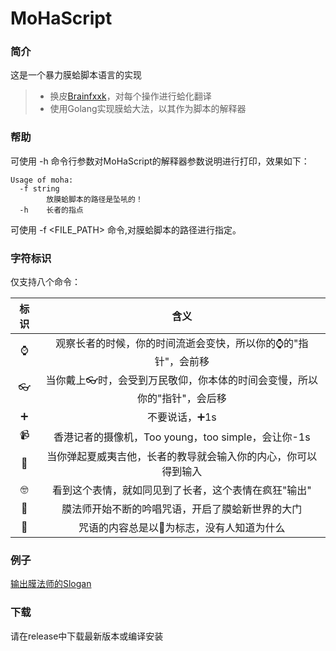 # MoHaScript
### 简介
这是一个暴力膜蛤脚本语言的实现
> - 换皮[Brainfxxk](https://github.com/topics/brainfuck)，对每个操作进行蛤化翻译
> - 使用Golang实现膜蛤大法，以其作为脚本的解释器

### 帮助
可使用 -h 命令行参数对MoHaScript的解释器参数说明进行打印，效果如下：
~~~
Usage of moha:
  -f string
    	放膜蛤脚本的路径是坠吼的！
  -h	长者的指点
~~~
可使用 -f <FILE_PATH> 命令,对膜蛤脚本的路径进行指定。

### 字符标识
仅支持八个命令：

| 标识 | 含义 | 
| :---: | :---: |
| ⌚ | 观察长者的时候，你的时间流逝会变快，所以你的⌚的"指针"，会前移 |
| 👓️ | 当你戴上👓时，会受到万民敬仰，你本体的时间会变慢，所以你的"指针"，会后移 |
| ➕ | 不要说话，➕1s |
| 📹️ | 香港记者的摄像机，Too young，too simple，会让你-1s |
| 🎸 | 当你弹起夏威夷吉他，长者的教导就会输入你的内心，你可以得到输入 |
| 🤓 | 看到这个表情，就如同见到了长者，这个表情在疯狂"输出"|
| 🧙 | 膜法师开始不断的吟唱咒语，开启了膜蛤新世界的大门 |
| 🐶 | 咒语的内容总是以🐶为标志，没有人知道为什么 |

### 例子
[输出膜法师的Slogan](demo/slogan.moha)


### 下载
请在release中下载最新版本或编译安装
